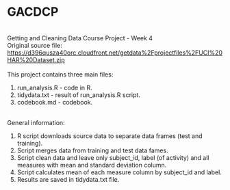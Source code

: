 # GACDCP

<br />Getting and Cleaning Data Course Project - Week 4
<br />Original source file: https://d396qusza40orc.cloudfront.net/getdata%2Fprojectfiles%2FUCI%20HAR%20Dataset.zip
<br />
<br />This project contains three main files: 
<ol type="1">
  <li>run_analysis.R - code in R.</li>
  <li>tidydata.txt - result of run_analysis.R script.</li>
  <li>codebook.md - codebook.</li>
</ol>
<br /> General information:
<ol type="1">
  <li>R script downloads source data to separate data frames (test and training).</li>
  <li>Script merges data from training and test data fames.</li>
  <li>Script clean data and leave only subject_id, label (of activity) and all measures with mean and standard deviation column.</li>
  <li>Script calculates mean of each measure column by subject_id and label.</li>
  <li>Results are saved in tidydata.txt file.</li>
</ol>
